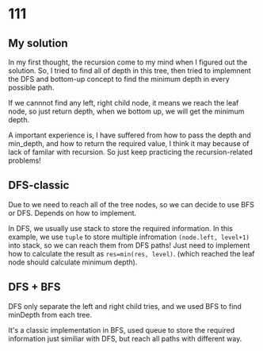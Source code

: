 # 111

## My solution
In my first thought, the recursion come to my mind when I figured out the solution. So, I tried to find all of depth in this tree, then tried to implemnent the DFS and bottom-up concept to find the minimum depth in every possible path.

If we cannnot find any left, right child node, it means we reach the leaf node, so just return depth, when we bottom up, we will get the minimum depth.

A important experience is, I have suffered from how to pass the depth and min_depth, and how to return the required value, I think it may because of lack of familar with recursion. So just keep practicing the recursion-related problems!

## DFS-classic
Due to we need to reach all of the tree nodes, so we can decide to use BFS or DFS. Depends on how to implement.

In DFS, we usually use stack to store the required information. In this example, we use `tuple` to store multiple infromation `(node.left, level+1)` into stack, so we can reach them from DFS paths! Just need to implement how to calculate the result as `res=min(res, level)`. (which reached the leaf node should calculate minimum depth).

## DFS + BFS
DFS only separate the left and right child tries, and we used BFS to find minDepth from each tree.

It's a classic implementation in BFS, used queue to store the required information just similiar with DFS, but reach all paths with different way.